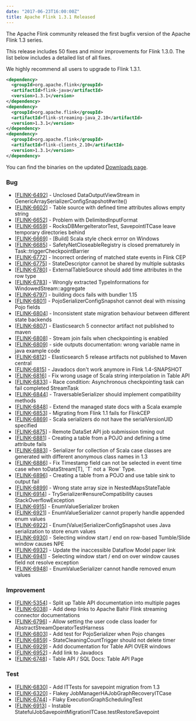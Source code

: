 ```yaml
---
date: "2017-06-23T16:00:00Z"
title: Apache Flink 1.3.1 Released
---
```


The Apache Flink community released the first bugfix version of the Apache Flink 1.3 series.

This release includes 50 fixes and minor improvements for Flink 1.3.0. The list below includes a detailed list of all fixes.

We highly recommend all users to upgrade to Flink 1.3.1.




```xml
<dependency>
  <groupId>org.apache.flink</groupId>
  <artifactId>flink-java</artifactId>
  <version>1.3.1</version>
</dependency>
<dependency>
  <groupId>org.apache.flink</groupId>
  <artifactId>flink-streaming-java_2.10</artifactId>
  <version>1.3.1</version>
</dependency>
<dependency>
  <groupId>org.apache.flink</groupId>
  <artifactId>flink-clients_2.10</artifactId>
  <version>1.3.1</version>
</dependency>
```

You can find the binaries on the updated [Downloads page](http://flink.apache.org/downloads.html).


                            
<h3>        Bug
</h3>
<ul>
<li>[<a href='https://issues.apache.org/jira/browse/FLINK-6492'>FLINK-6492</a>] -         Unclosed DataOutputViewStream in GenericArraySerializerConfigSnapshot#write()
</li>
<li>[<a href='https://issues.apache.org/jira/browse/FLINK-6602'>FLINK-6602</a>] -         Table source with defined time attributes allows empty string
</li>
<li>[<a href='https://issues.apache.org/jira/browse/FLINK-6652'>FLINK-6652</a>] -         Problem with DelimitedInputFormat
</li>
<li>[<a href='https://issues.apache.org/jira/browse/FLINK-6659'>FLINK-6659</a>] -         RocksDBMergeIteratorTest, SavepointITCase leave temporary directories behind
</li>
<li>[<a href='https://issues.apache.org/jira/browse/FLINK-6669'>FLINK-6669</a>] -         [Build] Scala style check errror on Windows
</li>
<li>[<a href='https://issues.apache.org/jira/browse/FLINK-6685'>FLINK-6685</a>] -         SafetyNetCloseableRegistry is closed prematurely in Task::triggerCheckpointBarrier
</li>
<li>[<a href='https://issues.apache.org/jira/browse/FLINK-6772'>FLINK-6772</a>] -         Incorrect ordering of matched state events in Flink CEP
</li>
<li>[<a href='https://issues.apache.org/jira/browse/FLINK-6775'>FLINK-6775</a>] -         StateDescriptor cannot be shared by multiple subtasks
</li>
<li>[<a href='https://issues.apache.org/jira/browse/FLINK-6780'>FLINK-6780</a>] -         ExternalTableSource should add time attributes in the row type
</li>
<li>[<a href='https://issues.apache.org/jira/browse/FLINK-6783'>FLINK-6783</a>] -         Wrongly extracted TypeInformations for WindowedStream::aggregate
</li>
<li>[<a href='https://issues.apache.org/jira/browse/FLINK-6797'>FLINK-6797</a>] -         building docs fails with bundler 1.15
</li>
<li>[<a href='https://issues.apache.org/jira/browse/FLINK-6801'>FLINK-6801</a>] -         PojoSerializerConfigSnapshot cannot deal with missing Pojo fields
</li>
<li>[<a href='https://issues.apache.org/jira/browse/FLINK-6804'>FLINK-6804</a>] -         Inconsistent state migration behaviour between different state backends
</li>
<li>[<a href='https://issues.apache.org/jira/browse/FLINK-6807'>FLINK-6807</a>] -         Elasticsearch 5 connector artifact not published to maven 
</li>
<li>[<a href='https://issues.apache.org/jira/browse/FLINK-6808'>FLINK-6808</a>] -         Stream join fails when checkpointing is enabled
</li>
<li>[<a href='https://issues.apache.org/jira/browse/FLINK-6809'>FLINK-6809</a>] -         side outputs documentation: wrong variable name in java example code
</li>
<li>[<a href='https://issues.apache.org/jira/browse/FLINK-6812'>FLINK-6812</a>] -         Elasticsearch 5 release artifacts not published to Maven central
</li>
<li>[<a href='https://issues.apache.org/jira/browse/FLINK-6815'>FLINK-6815</a>] -         Javadocs don&#39;t work anymore in Flink 1.4-SNAPSHOT
</li>
<li>[<a href='https://issues.apache.org/jira/browse/FLINK-6816'>FLINK-6816</a>] -         Fix wrong usage of Scala string interpolation in Table API
</li>
<li>[<a href='https://issues.apache.org/jira/browse/FLINK-6833'>FLINK-6833</a>] -         Race condition: Asynchronous checkpointing task can fail completed StreamTask
</li>
<li>[<a href='https://issues.apache.org/jira/browse/FLINK-6844'>FLINK-6844</a>] -         TraversableSerializer should implement compatibility methods
</li>
<li>[<a href='https://issues.apache.org/jira/browse/FLINK-6848'>FLINK-6848</a>] -         Extend the managed state docs with a Scala example
</li>
<li>[<a href='https://issues.apache.org/jira/browse/FLINK-6853'>FLINK-6853</a>] -         Migrating from Flink 1.1 fails for FlinkCEP
</li>
<li>[<a href='https://issues.apache.org/jira/browse/FLINK-6869'>FLINK-6869</a>] -         Scala serializers do not have the serialVersionUID specified
</li>
<li>[<a href='https://issues.apache.org/jira/browse/FLINK-6875'>FLINK-6875</a>] -         Remote DataSet API job submission timing out
</li>
<li>[<a href='https://issues.apache.org/jira/browse/FLINK-6881'>FLINK-6881</a>] -         Creating a table from a POJO and defining a time attribute fails
</li>
<li>[<a href='https://issues.apache.org/jira/browse/FLINK-6883'>FLINK-6883</a>] -         Serializer for collection of Scala case classes are generated with different anonymous class names in 1.3
</li>
<li>[<a href='https://issues.apache.org/jira/browse/FLINK-6886'>FLINK-6886</a>] -         Fix Timestamp field can not be selected in event time case when  toDataStream[T], `T` not a `Row` Type.
</li>
<li>[<a href='https://issues.apache.org/jira/browse/FLINK-6896'>FLINK-6896</a>] -         Creating a table from a POJO and use table sink to output fail
</li>
<li>[<a href='https://issues.apache.org/jira/browse/FLINK-6899'>FLINK-6899</a>] -         Wrong state array size in NestedMapsStateTable
</li>
<li>[<a href='https://issues.apache.org/jira/browse/FLINK-6914'>FLINK-6914</a>] -         TrySerializer#ensureCompatibility causes StackOverflowException
</li>
<li>[<a href='https://issues.apache.org/jira/browse/FLINK-6915'>FLINK-6915</a>] -         EnumValueSerializer broken
</li>
<li>[<a href='https://issues.apache.org/jira/browse/FLINK-6921'>FLINK-6921</a>] -         EnumValueSerializer cannot properly handle appended enum values
</li>
<li>[<a href='https://issues.apache.org/jira/browse/FLINK-6922'>FLINK-6922</a>] -         Enum(Value)SerializerConfigSnapshot uses Java serialization to store enum values
</li>
<li>[<a href='https://issues.apache.org/jira/browse/FLINK-6930'>FLINK-6930</a>] -         Selecting window start / end on row-based Tumble/Slide window causes NPE
</li>
<li>[<a href='https://issues.apache.org/jira/browse/FLINK-6932'>FLINK-6932</a>] -         Update the inaccessible Dataflow Model paper link
</li>
<li>[<a href='https://issues.apache.org/jira/browse/FLINK-6941'>FLINK-6941</a>] -         Selecting window start / end on over window causes field not resolve exception
</li>
<li>[<a href='https://issues.apache.org/jira/browse/FLINK-6948'>FLINK-6948</a>] -         EnumValueSerializer cannot handle removed enum values
</li>
</ul>
                        
<h3>        Improvement
</h3>
<ul>
<li>[<a href='https://issues.apache.org/jira/browse/FLINK-5354'>FLINK-5354</a>] -         Split up Table API documentation into multiple pages 
</li>
<li>[<a href='https://issues.apache.org/jira/browse/FLINK-6038'>FLINK-6038</a>] -         Add deep links to Apache Bahir Flink streaming connector documentations
</li>
<li>[<a href='https://issues.apache.org/jira/browse/FLINK-6796'>FLINK-6796</a>] -         Allow setting the user code class loader for AbstractStreamOperatorTestHarness
</li>
<li>[<a href='https://issues.apache.org/jira/browse/FLINK-6803'>FLINK-6803</a>] -         Add test for PojoSerializer when Pojo changes
</li>
<li>[<a href='https://issues.apache.org/jira/browse/FLINK-6859'>FLINK-6859</a>] -         StateCleaningCountTrigger should not delete timer
</li>
<li>[<a href='https://issues.apache.org/jira/browse/FLINK-6929'>FLINK-6929</a>] -         Add documentation for Table API OVER windows
</li>
<li>[<a href='https://issues.apache.org/jira/browse/FLINK-6952'>FLINK-6952</a>] -         Add link to Javadocs
</li>
<li>[<a href='https://issues.apache.org/jira/browse/FLINK-6748'>FLINK-6748</a>] -         Table API / SQL Docs: Table API Page
</li>
</ul>
                                                                                        
<h3>        Test
</h3>
<ul>
<li>[<a href='https://issues.apache.org/jira/browse/FLINK-6830'>FLINK-6830</a>] -         Add ITTests for savepoint migration from 1.3
</li>
<li>[<a href='https://issues.apache.org/jira/browse/FLINK-6320'>FLINK-6320</a>] -         Flakey JobManagerHAJobGraphRecoveryITCase
</li>
<li>[<a href='https://issues.apache.org/jira/browse/FLINK-6744'>FLINK-6744</a>] -         Flaky ExecutionGraphSchedulingTest
</li>
<li>[<a href='https://issues.apache.org/jira/browse/FLINK-6913'>FLINK-6913</a>] -         Instable StatefulJobSavepointMigrationITCase.testRestoreSavepoint
</li>
</ul>
        